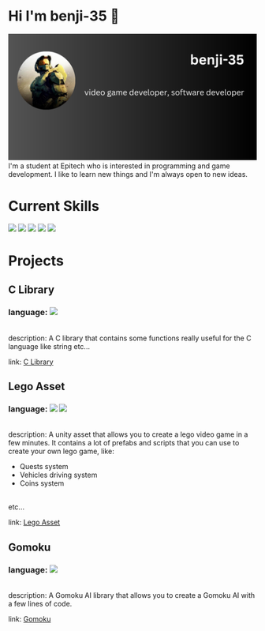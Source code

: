 # Hi I'm benji-35 👋

<img src="./images/banner.png">
I'm a student at Epitech who is interested in programming and game development.
I like to learn new things and I'm always open to new ideas.

# Current Skills
<img src="https://img.shields.io/badge/C-00599C?style=for-the-badge&logo=c&logoColor=white">
<img src="https://img.shields.io/badge/C%2B%2B-00599C?style=for-the-badge&logo=c%2B%2B&logoColor=white">
<img src="https://img.shields.io/badge/C%23-239120?style=for-the-badge&logo=c-sharp&logoColor=white">
<img src="https://img.shields.io/badge/Java-ED8B00?style=for-the-badge&logo=openjdk&logoColor=white">
<img src="https://img.shields.io/badge/Unity-100000?style=for-the-badge&logo=unity&logoColor=white">

# Projects

## C Library
### language: <img src="https://img.shields.io/badge/C-00599C?style=for-the-badge&logo=c&logoColor=white">
<br>
description: A C library that contains some functions really useful for the C language like string etc...

link: [C Library](https://github.com/benji-35/kap-CLib)

## Lego Asset
### language: <img src="https://img.shields.io/badge/C%23-239120?style=for-the-badge&logo=c-sharp&logoColor=white"> <img src="https://img.shields.io/badge/Unity-100000?style=for-the-badge&logo=unity&logoColor=white">
<br>
description: A unity asset that allows you to create a lego video game in a few minutes. It contains a lot of prefabs and scripts that you can use to create your own lego game, like:

- Quests system
- Vehicles driving system
- Coins system
<br>
etc...

link: [Lego Asset](https://github.com/benji-35/Lego-Tools-Unity-Asset)


## Gomoku
### language: <img src="https://img.shields.io/badge/C%2B%2B-00599C?style=for-the-badge&logo=c%2B%2B&logoColor=white">
<br>
description: A Gomoku AI library that allows you to create a Gomoku AI with a few lines of code.

link: [Gomoku](https://github.com/benji-35/Gomoku)